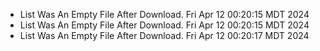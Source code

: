 *  List Was An Empty File After Download. Fri Apr 12 00:20:15 MDT 2024
*  List Was An Empty File After Download. Fri Apr 12 00:20:15 MDT 2024
*  List Was An Empty File After Download. Fri Apr 12 00:20:17 MDT 2024
